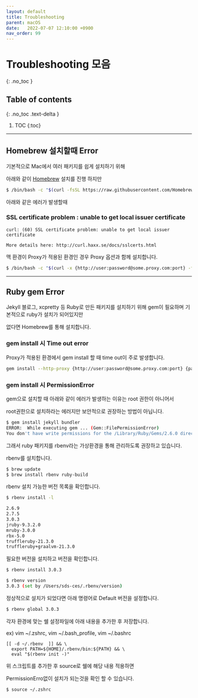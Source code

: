 ```yaml
---
layout: default
title: Troubleshooting
parent: macOS
date:   2022-07-07 12:10:00 +0900
nav_order: 99
---
```


# Troubleshooting 모음
{: .no_toc }

## Table of contents
{: .no_toc .text-delta }

1. TOC
{:toc}

---

## Homebrew 설치할때 Error

기본적으로 Mac에서 여러 패키지를 쉽게 설치하기 위해 

아래와 같이 [Homebrew](https://brew.sh/index_ko) 설치를 진행 하지만

```sh
$ /bin/bash -c "$(curl -fsSL https://raw.githubusercontent.com/Homebrew/install/HEAD/install.sh)"
```

아래와 같은 에러가 발생할때 

### SSL certificate problem : unable to get local issuer certificate

```
curl: (60) SSL certificate problem: unable to get local issuer certificate

More details here: http://curl.haxx.se/docs/sslcerts.html
```

맥 환경이 Proxy가 적용된 환경인 경우 Proxy 옵션과 함께 설치합니다.

```sh
$ /bin/bash -c "$(curl -x {http://user:password@some.proxy.com:port} -fsSL https://raw.githubusercontent.com/Homebrew/install/HEAD/install.sh)"
```

---

## Ruby gem Error

Jekyll 블로그, xcpretty 등 Ruby로 만든 패키지를 설치하기 위해 gem이 필요하며 기본적으로 ruby가 설치가 되어있지만

없다면 Homebrew를 통해 설치합니다.

### gem install 시 Time out error

Proxy가 적용된 환경에서 gem install 할 때 time out이 주로 발생합니다.

```sh
gem install --http-proxy {http://user:password@some.proxy.com:port} {packagename}
```

### gem install 시 PermissionError

gem으로 설치할 때 아래와 같이 에러가 발생하는 이유는 root 권한이 아니어서

root권한으로 설치하라는 에러지만 보안적으로 권장하는 방법이 아닙니다.

```sh
$ gem install jekyll bundler
ERROR:  While executing gem ... (Gem::FilePermissionError)
You don't have write permissions for the /Library/Ruby/Gems/2.6.0 directory.
```

그래서 ruby 패키지를 rbenv라는 가상환경을 통해 관리하도록 권장하고 있습니다.

rbenv를 설치합니다.

```sh
$ brew update
$ brew install rbenv ruby-build
```

rbenv 설치 가능한 버전 목록을 확인합니다.

```sh
$ rbenv install -l

2.6.9
2.7.5
3.0.3
jruby-9.3.2.0
mruby-3.0.0
rbx-5.0
truffleruby-21.3.0
truffleruby+graalvm-21.3.0
```

필요한 버전을 설치하고 버전을 확인합니다.

```sh
$ rbenv install 3.0.3

$ rbenv version
3.0.3 (set by /Users/sds-ces/.rbenv/version)
```

정상적으로 설치가 되었다면 아래 명령어로 Default 버전을 설정합니다.

```sh
$ rbenv global 3.0.3
```

각자 환경에 맞는 쉘 설정파일에 아래 내용을 추가한 후 저장합니다.

ex) vim ~/.zshrc, vim ~/.bash_profile, vim ~/.bashrc

```
[[ -d ~/.rbenv  ]] && \
  export PATH=${HOME}/.rbenv/bin:${PATH} && \
  eval "$(rbenv init -)"
```

위 스크립트를 추가한 후 source로 쉘에 해당 내용 적용하면

PermissionErro없이 설치가 되는것을 확인 할 수 있습니다.

```sh
$ source ~/.zshrc
```